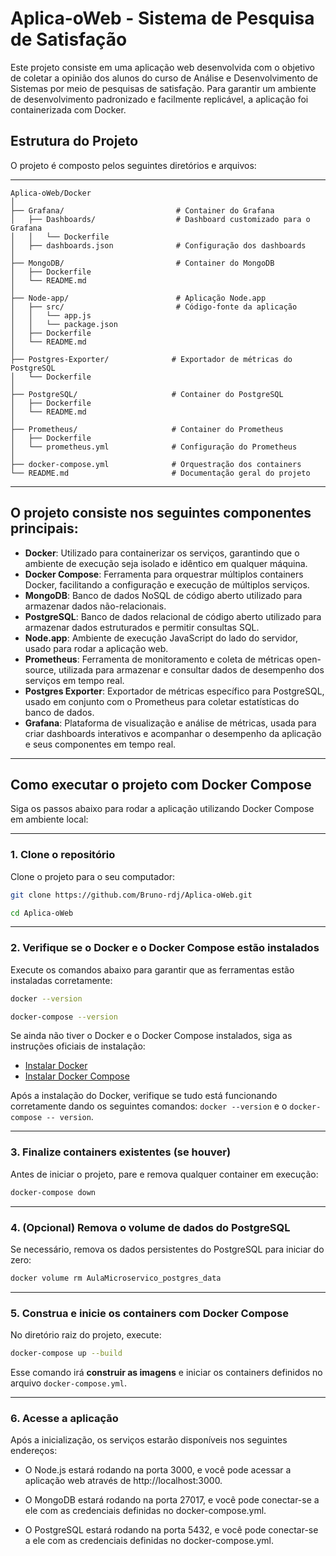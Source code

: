 # Aplica-oWeb - Sistema de Pesquisa de Satisfação 

Este projeto consiste em uma aplicação web desenvolvida com o objetivo de coletar a opinião dos alunos do curso de Análise e Desenvolvimento de Sistemas por meio de pesquisas de satisfação. Para garantir um ambiente de desenvolvimento padronizado e facilmente replicável, a aplicação foi containerizada com Docker.

## Estrutura do Projeto

O projeto é composto pelos seguintes diretórios e arquivos:

---
```plaintext
Aplica-oWeb/Docker
│
├── Grafana/                         # Container do Grafana
│   ├── Dashboards/                  # Dashboard customizado para o Grafana
│   │   └── Dockerfile
│   ├── dashboards.json              # Configuração dos dashboards
│
├── MongoDB/                         # Container do MongoDB
│   ├── Dockerfile
│   └── README.md
│
├── Node-app/                        # Aplicação Node.app
│   ├── src/                         # Código-fonte da aplicação
│   │   └── app.js
│   │   └── package.json
│   ├── Dockerfile
│   └── README.md
│
├── Postgres-Exporter/              # Exportador de métricas do PostgreSQL
│   └── Dockerfile
│
├── PostgreSQL/                     # Container do PostgreSQL
│   ├── Dockerfile
│   └── README.md
│
├── Prometheus/                     # Container do Prometheus
│   ├── Dockerfile
│   └── prometheus.yml              # Configuração do Prometheus
│
├── docker-compose.yml              # Orquestração dos containers
└── README.md                       # Documentação geral do projeto
```
---

## O projeto consiste nos seguintes componentes principais:

- **Docker**: Utilizado para containerizar os serviços, garantindo que o ambiente de execução seja isolado e idêntico em qualquer máquina.
- **Docker Compose**: Ferramenta para orquestrar múltiplos containers Docker, facilitando a configuração e execução de múltiplos serviços.
- **MongoDB**: Banco de dados NoSQL de código aberto utilizado para armazenar dados não-relacionais.
- **PostgreSQL**: Banco de dados relacional de código aberto utilizado para armazenar dados estruturados e permitir consultas SQL.
- **Node.app**: Ambiente de execução JavaScript do lado do servidor, usado para rodar a aplicação web.
- **Prometheus**: Ferramenta de monitoramento e coleta de métricas open-source, utilizada para armazenar e consultar dados de desempenho dos serviços em tempo real.
- **Postgres Exporter**: Exportador de métricas específico para PostgreSQL, usado em conjunto com o Prometheus para coletar estatísticas do banco de dados.
- **Grafana**: Plataforma de visualização e análise de métricas, usada para criar dashboards interativos e acompanhar o desempenho da aplicação e seus componentes em tempo real.

---

## Como executar o projeto com Docker Compose

Siga os passos abaixo para rodar a aplicação utilizando Docker Compose em ambiente local:

---

### **1. Clone o repositório**

Clone o projeto para o seu computador:

```bash
git clone https://github.com/Bruno-rdj/Aplica-oWeb.git

cd Aplica-oWeb
```

---

### **2. Verifique se o Docker e o Docker Compose estão instalados**

Execute os comandos abaixo para garantir que as ferramentas estão instaladas corretamente:

```bash
docker --version

docker-compose --version
```

Se ainda não tiver o Docker e o Docker Compose instalados, siga as instruções oficiais de instalação:

- [Instalar Docker](https://docs.docker.com/get-docker/)
- [Instalar Docker Compose](https://docs.docker.com/compose/install/)

Após a instalação do Docker, verifique se tudo está funcionando corretamente dando os seguintes comandos: `docker --version` e o `docker-compose -- version`.

---

### **3. Finalize containers existentes (se houver)**

Antes de iniciar o projeto, pare e remova qualquer container em execução:

```bash
docker-compose down
```

---

### **4. (Opcional) Remova o volume de dados do PostgreSQL**

Se necessário, remova os dados persistentes do PostgreSQL para iniciar do zero:

```bash
docker volume rm AulaMicroservico_postgres_data
```

---

### **5. Construa e inicie os containers com Docker Compose**

No diretório raiz do projeto, execute:

```bash
docker-compose up --build
```

Esse comando irá **construir as imagens** e iniciar os containers definidos no arquivo `docker-compose.yml`.

---

### **6. Acesse a aplicação**

Após a inicialização, os serviços estarão disponíveis nos seguintes endereços:

* O Node.js estará rodando na porta 3000, e você pode acessar a aplicação web através de http://localhost:3000.

* O MongoDB estará rodando na porta 27017, e você pode conectar-se a ele com as credenciais definidas no docker-compose.yml.

* O PostgreSQL estará rodando na porta 5432, e você pode conectar-se a ele com as credenciais definidas no docker-compose.yml.





